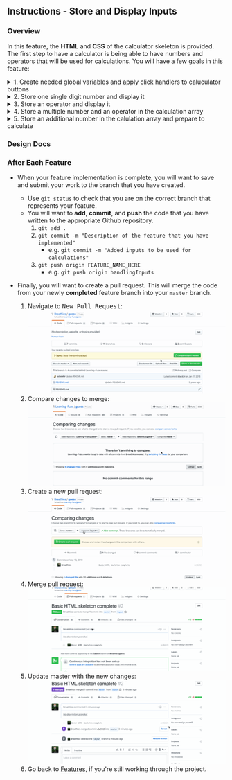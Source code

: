 Instructions - Store and Display Inputs
--

### Overview

In this feature, the **HTML** and **CSS** of the calculator skeleton is provided. The first step to have a calculator is being able to have numbers and operators that will be used for calculations. You will have a few goals in this feature:
<details>
<summary>1. Create needed global variables and apply click handlers to caluculator buttons</summary>

- Create a `main.js` file.
- Declare the following variables in the global variable space:
  - `calculationArray`, assign it the value of an empty array `[]`.
    - This variable will be used to store all of the numbers and operators required for calculation. It will also be used by the function you create to calculate the math operations for all calculations
  - `displayArray`, assign it the value of an empty array `[]`.
    - This variable will be used to store all of the numbers and operators that you want to display on the calculator display.
    - It is separate from the calculation array because you do not always want to push every number that is pressed into the calculation array just because you want to display them
      - this will make more sense later, **trust us**.
  - `stringNumberToPush`, assign it the value of an empty string `""`.
    - This variable will be used to hold all of our number strings before they are pushed to the calculation array, `displayInputs`.
    - NOTE: You want to use string numbers because they are easy to concatenate together to form multi-numbers such as "673"
  - `calculationResult`, assign it the value of `null`
      - This variable will be used for conditional purposes related to when to allow the operator button to be pushed.
- Now we have click handlers to apply!
  - At the top of the `main.js` file, use jQuery to setup document.ready and give it `initializeApp` as a callback.
  - Declare the `initializeApp` function.
    - It takes no parameters
    - This function is going to call another function: `applyClickHandlers`
  - Now, Declare the `applyClickHandlers` functions
    - It takes no paramaters
    - It will apply click handlers using jQuery
      - For the first click handler, select the id of `number-block`
        - Use event delegation to have it listen for any child with the class of `number`
        - It should be given the callback function `numberButtonHandler`
        - Now Declare the function `numberButtonHandler`
          - it takes a single parameter `event`
        - Have the function console log the event object when it is called
        - Now test to make sure that when you click on a number that the console log of the event object shows up in the console.
          - When the console log works, move on to the next step.
      - For the next click handler, select the id of `operator-column`
        - Use event delegation to have it listen for any child with the class of `operator`
        - It should be given the callback function `operatorButtonHandler`
        - Now Declare the function `operatorButtonHandler`
          - it takes the same `event` parameter as your click handler callback in the previous step
          - it will perform the same functionality as your `numberButtonHandler` function
      - For the final click handler of this feature set, select the id of `equals`
        - give it `equalsButtonHandler` as a call back function
        - Declare the `equalsButtonHandler` with the `event` parameter, and the same functionality as the two previous callback functions
    - That is the last click handler for this feature set
      - Make sure to test them all prior to moving on to the next section.
      - Check each button and the console logs that were created
  - Now that we have our click handler callbacks functioning correctly. It is time to store and display a single number!
  - You have completed step 1!
</details>

<details>
<summary>2. Store one single digit number and display it</summary>

- The following work will be done in the `numberButtonHandler` function
    - The functionality to add is to be able to pull the text from the number that is clicked so that we can use it for display, and later, calculation purposes.
    - First, declare a variable at the top of the function called `inputtedNumber` and assign it the value of an empty string `""`
    - On the next line, assign your `inputtedNumber` variable the result of using jquery to select the current target of the event object that is passed into the `numberButtonHandler` function
      - now console log the `inputtedNumber` variable.
        - to test this, click on a number on the calculator and the console log of the `inputtedNumber` variable should contain the element which you clicked on
      - confirm this before you move on.
    - Getting the element that was clicked on is great, but we need to go a little further to get the text we are looking for.
      - Because the text for each button is contained in a child `<p>` tag, we are going to use the jQuery `.find()` method
        - `.find()` is very useful for seeking child elements
          - Documentation: https://www.w3schools.com/jquery/traversing_find.asp
      - So we want to add `.find("p")` to our jQuery selector for `event.currentTarget` so that we target the actual `<p>`  element.
      - Lastly, we add the jQuery `.text()` method to retrive the text from the `<p>` element we just selected.
    - Now test your selector by clicking on a number again and checking the console log
      - If it displays the text of the number you clicked, move onto the next step.
    - So now that our function is correctly retrieving the text from the numbers that we click on, we can store and display them!
    - To store the number for display
      - concatenate the `inputtedNumber` variable value to the `stringNumberToPush` global variable.
      - after concatenation, push the `inputtedNumber` variable into the `displayArray` global variable array
      - confirm that this works by console logging the `displayArray` variable and checking that it properly stored the `inputtedNumber` variable value.
        - Do not push `stringNumberToPush` into the calculation array yet
          - we will address that in the `operatorsButtonHandler` callback soon
      - Move on to the next step when this functionality is complete
  - Declare a function, `updateDisplay`
    - it take no parameters
    - the functionality is as follows
      - it joins the `displayArray` indexes into a single string
      - it places that text into the calculators display
    - to achieve this
      - declare a variable at the top of the function, `displayText`
      - assign it the value of using the `.join()` method on the `displayArray` global variable
        - documentation: https://www.w3schools.com/jsref/jsref_join.asp
        - use `""` as the separator in the `.join()` function so that you don't get commas in your display
        - READ THE DOCUMENATION
      - After you are properly storing the joined `displayArray` in your `displayText` variable
        - use jQuery to select the id of `display-text`
        - use the `.text()` method to set the text of the `display-text` element to the value contained in the `displayText` variable.
          - documentation: https://www.w3schools.com/jquery/html_text.asp
  - Now that you have completed constructing the `updateDisplay` function.
    - Call the `updateDisplay` function in your `numbersButtonHandler` function after the function has pushed the `inputtedNumber` value into the `displayArray` array
    - If everything works, you should see the numbers you click on show up in the display!
  - When that is complete, you have completed step 2:

</details>
<details>
<summary>3. Store an operator and display it</summary>

- The following will be done in the `operatorButtonHandler` function
  - First, declare a variable at the top of the function called `inputtedOperator` and assign it the value of an empty string `""`
  - Next, store the text from the operator you clicked on in the `inputtedOperator` variable in the same way you stored the text from the numbers you clicked on in the previous section.
  - Next, push the value you have stored in the `inputtedOperator` into the `displayArray` global variable
  - Last, call the `updateDisplay` function
  - If you have done all of this correctly, you should be able to:
    - Input numbers and operators into the display array and have them display on the calculator's display.
  - Once you have completed this functionality, move on to the next section

</details>
<details>
<summary>4. Store a multiple number and an operator in the calculation array</summary>

  - You will first start in the `numberButtonHandler` function
    - Note again that you are concatenating the `inputtedNumber` variable value to the `stringNumberToPush` global variable.
      - This is how we are going to add multiple numbers into the array together instead of one digit at a time
        - for example "333" vs "3", "3", "3"
  - Now we move to the `operatorButtonHandler` function
    - Now we are finally going to make use of the calculation array!
      - Because we have been concatinating the numbers we have been pressing to the `stringNumberToPush` variable, we want to push that into the `calculationArray` so those numbers will be used correctly for calculations
        - This is because our `displayArray` is just being used to display what we enter, but if we enter 333, the display array will contain "3","3","3" while we see 333 in the display. To calculate that correctly, we have to push the number "333" which is now contained in `stringNumberToPush`.
      - So the first thing we will do here is push the `stringNumberToPush` variable into the calculation array.
      - Now, console log the `calculationArray` using the previous test case to make sure this is working.
        - To test: Press 3,3,3 on the calculator and then press an operator.
          - When you note that the calculation array is correctly storing "333" in the first index. Move on to the next step
      - Now that we are storing multi numbers correctly, let's add the operator as well!
        - On the next line after you have pushed `stringNumberToPush` into the `calculationArray`, now push the `inputtedOperator` variable into the `calculationArray`.
        - Now console log the `calculationArray` to confirm that the array contains `["333", "operator you clicked"]`
        - Once this works correctly, move on to the next step
      - The last thing we have to do is reset the `stringNumberToPush` global variable to the value of an `""`
        - This is because next time we hit a number we need to create a new string which we will use to calculate that does not contain the previous numbers!
      - Once you have done this, congratulations, you are done with Step 4!


</details>

<details>
<summary>5. Store an additional number in the calulation array and prepare to calculate</summary>

  - The following will be performed in the `equalsButtonHandler` function
    - The first thing to do is to push `stringNumberToPush` into the `calculationArray`;
      - This is to ensure that the last number entered is available to the `calculationArray` for calculation purposes
    - Next, reset the value of `stringNumberToPush` to `""`.
    - Now, set the `displayArray` to the value `[]`.
      - This is to prepare the display to show the result of the calculation.
    - Finally, console log the `calculationArray` to make sure you have 3 items in the array `["number","operator","number"]
      - test this by entering the following values into your calculator
        - Press 333
        - Then press +
        - Then Press 333
        - Then press =
      - the resulting `calculationArray` should contain `["333", "+", "333"].
  - Once you have completed this functionality, Congratulations! You have completed step 5!!!
    -Move on to the second feature set!
</details>







### Design Docs



### After Each Feature

- When your feature implementation is complete, you will want to save and submit your work to the branch that you have created.
  - Use `git status` to check that you are on the correct branch that represents your feature.
  - You will want to **add**, **commit**, and **push** the code that you have written to the appropriate Github repository.
    1. `git add .`
    2. `git commit -m "Description of the feature that you have implemented"`
       - e.g. `git commit -m "Added inputs to be used for calculations"`
    3. `git push origin FEATURE_NAME_HERE`
       - e.g. `git push origin handlingInputs`

- Finally, you will want to create a pull request. This will merge the code from your newly **completed** feature branch into your `master` branch.

  1. Navigate to <kbd>New Pull Request</kbd>:
  ![Navigate to pull requests](../post-feature/navigate-to-pull-request.gif)
  2. Compare changes to merge:
  ![Compare changes to merge](../post-feature/compare-changes.gif)
  3. Create a new pull request:
  ![Create new pull request](../post-feature/create-pull-request.gif)
  4. Merge pull request:
  ![Merge pull request](../post-feature/merge-pull-request.gif)
  5. Update master with the new changes:
  ![Update master](../post-feature/pull-new-changes.gif)
  6. Go back to [Features](../../README.md#features), if you're still working through the project.
